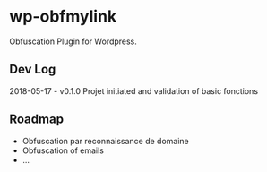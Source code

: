 # wp-obfmylink

Obfuscation Plugin for Wordpress.

## Dev Log
2018-05-17 - v0.1.0
Projet initiated and validation of basic fonctions

## Roadmap
+ Obfuscation par reconnaissance de domaine
+ Obfuscation of emails
+ ...
